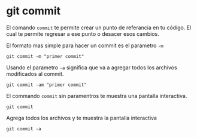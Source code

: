 git commit
==========

El comando `commit` te permite crear un punto de referancia en tu código. El cual te permite regresar a ese punto o desacer esos cambios.

El formato mas simple para hacer un commit es el parametro `-m`
```
git commit -m "primer commit"
```

Usando el parametro `-a` significa que va a agregar todos los archivos modificados al commit.
```
git commit -am "primer commit"
```

El commando `commit` sin paramentros te muestra una pantalla interactiva.
```
git commit
```

Agrega todos los archivos y te muestra la pantalla interactiva
```
git commit -a
```
